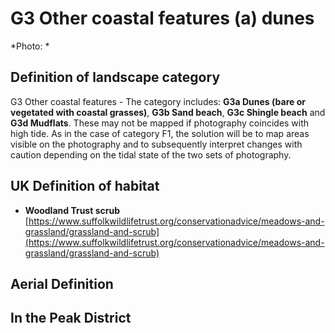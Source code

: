 # G3 Other coastal features (a) dunes

*Photo: *

## Definition of landscape category

G3 Other coastal features - The category includes: **G3a Dunes (bare or vegetated with coastal grasses)**, **G3b Sand beach**, **G3c Shingle beach** and **G3d Mudflats**. These may not be mapped if photography coincides with high tide. As in the case of category F1, the solution will be to map areas visible on the photography and to subsequently interpret changes with caution depending on the tidal state of the two sets of photography.

## UK Definition of habitat

* **Woodland Trust scrub** [https://www.suffolkwildlifetrust.org/conservationadvice/meadows-and-grassland/grassland-and-scrub](https://www.suffolkwildlifetrust.org/conservationadvice/meadows-and-grassland/grassland-and-scrub)

## Aerial Definition



## In the Peak District
